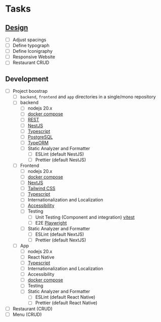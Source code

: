 # Tasks

## [Design](https://www.figma.com/file/DEv8lkKsKif0hOmOt05KRt/mefood?type=design&node-id=0%3A1&mode=design&t=TwkMhzCoyQUUPDkl-1)
  - [ ] Adjust spacings
  - [ ] Define typograph
  - [ ] Define Iconigraphy
  - [ ] Responsive Website
  - [ ] Restaurant CRUD

## Development
- [ ] Project boostrap
    - [ ] `backend`, `frontend` and `app` directories in a single/mono repository
    - [ ] backend
      - [ ] nodejs 20.x
      - [ ] [docker compose](https://docs.docker.com/compose/)
      - [ ] [REST](https://ics.uci.edu/~fielding/pubs/dissertation/rest_arch_style.htm)
      - [ ] [NestJS](https://docs.nestjs.com/)
      - [ ] [Typescript](https://www.typescriptlang.org/)
      - [ ] [PostgreSQL](https://www.postgresql.org/)
      - [ ] [TypeORM](https://typeorm.io/)
      - [ ] Static Analyzer and Formatter
        - [ ] ESLint (default NestJS)
        - [ ] Prettier (default NestJS)
    - [ ] Frontend
      - [ ] nodejs 20.x
      - [ ] [docker compose](https://docs.docker.com/compose/)
      - [ ] [NextJS](https://nextjs.org/)
      - [ ] [Tailwind CSS](https://tailwindcss.com/)
      - [ ] [Typescript](https://www.typescriptlang.org/)
      - [ ] Internationalization and Localization
      - [ ] [Accessibility](https://www.w3.org/WAI/fundamentals/accessibility-intro/)
      - [ ] Testing
        - [ ] Unit Testing (Component and integration) [vitest](https://nextjs.org/docs/pages/building-your-application/testing/vitest)
        - [ ] E2E [Playwright](https://nextjs.org/docs/pages/building-your-application/testing/playwright)
      - [ ] Static Analyzer and Formatter
        - [ ] ESLint (default NextJS)
        - [ ] Prettier (default NextJS)
    - [ ] App
      - [ ] nodejs 20.x
      - [ ] React Native
      - [ ] [Typescript](https://www.typescriptlang.org/)
      - [ ] Internationalization and Localization
      - [ ] Accessibility
      - [ ] [docker compose](https://docs.docker.com/compose/)
      - [ ] Testing
      - [ ] Static Analyzer and Formatter
        - [ ] ESLint (default React Native)
        - [ ] Prettier (default React Native)
- [ ] Restaurant (CRUD)
- [ ] Menu (CRUD)
